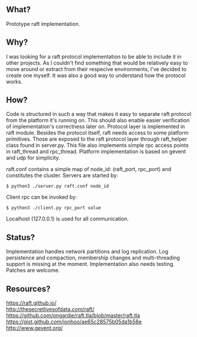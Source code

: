 ## What?

Prototype raft implementation.

## Why?

I was looking for a raft protocol implementation to be able to include it in other projects. As I couldn't
find something that would be relatively easy to move around or extract from their respecive environments, I've
decided to create one myself. It was also a good way to understand how the protocol works.

## How?

Code is structured in such a way that makes it easy to separate raft protocol from the platform it's
running on. This should also enable easier verification of implementation's correctness later on. Protocol layer is
implemented in raft module. Besides the protocol itself, raft needs access to some platform primitives. Those are
exposed to the raft protocol layer through raft_helper class found in server.py. This file also implements simple
rpc access points in raft_thread and rpc_thread. Platform implementation is based on gevent and udp for simplicity.


raft.conf contains a simple map of node_id: (raft_port, rpc_port) and constitutes the cluster. Servers are started by:

```
$ python3 ./server.py raft.conf node_id
```

Client rpc can be invoked by:

```
$ python3 ./client.py rpc_port value
```

Localhost (127.0.0.1) is used for all communication.

## Status?

Implementation handles network partitions and log replication. Log persistence and compaction, membership changes and multi-threading
support is missing at the moment. Implementation also needs testing. Patches are welcome.

## Resources?

https://raft.github.io/ \
http://thesecretlivesofdata.com/raft/ \
https://github.com/ongardie/raft.tla/blob/master/raft.tla \
https://gist.github.com/jonhoo/ae65c28575b05da1b58e \
http://www.gevent.org/
